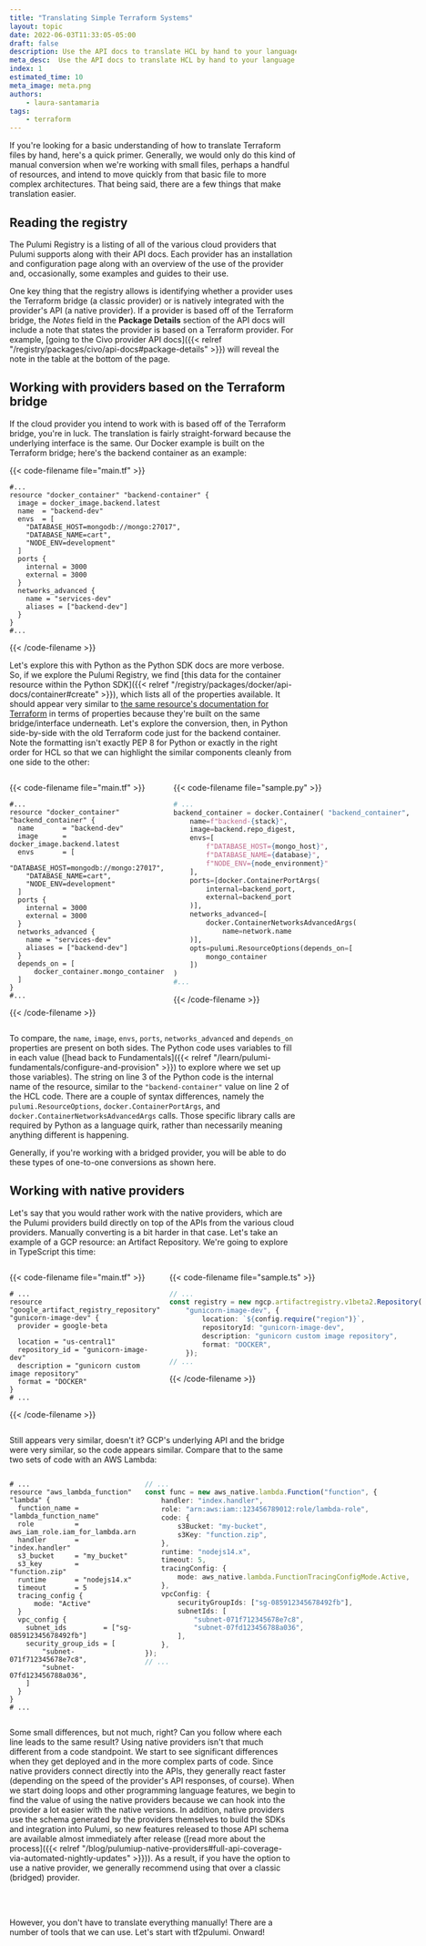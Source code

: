 ```yaml
---
title: "Translating Simple Terraform Systems"
layout: topic
date: 2022-06-03T11:33:05-05:00
draft: false
description: Use the API docs to translate HCL by hand to your language of choice for Pulumi.
meta_desc:  Use the API docs to translate HCL by hand to your language of choice for Pulumi.
index: 1
estimated_time: 10
meta_image: meta.png
authors:
    - laura-santamaria
tags:
    - terraform
---
```


If you're looking for a basic understanding of how to translate Terraform files by hand, here's a quick primer. Generally, we would only do this kind of manual conversion when we're working with small files, perhaps a handful of resources, and intend to move quickly from that basic file to more complex architectures. That being said, there are a few things that make translation easier.

## Reading the registry

The Pulumi Registry is a listing of all of the various cloud providers that Pulumi supports along with their API docs. Each provider has an installation and configuration page along with an overview of the use of the provider and, occasionally, some examples and guides to their use.

One key thing that the registry allows is identifying whether a provider uses the Terraform bridge (a classic provider) or is natively integrated with the provider's API (a native provider). If a provider is based off of the Terraform bridge, the *Notes* field in the **Package Details** section of the API docs will include a note that states the provider is based on a Terraform provider. For example, [going to the Civo provider API docs]({{< relref "/registry/packages/civo/api-docs#package-details" >}}) will reveal the note in the table at the bottom of the page.

## Working with providers based on the Terraform bridge

If the cloud provider you intend to work with is based off of the Terraform bridge, you're in luck. The translation is fairly straight-forward because the underlying interface is the same. Our Docker example is built on the Terraform bridge; here's the backend container as an example:

{{< code-filename file="main.tf" >}}

```hcl
#...
resource "docker_container" "backend-container" {
  image = docker_image.backend.latest
  name  = "backend-dev"
  envs  = [
    "DATABASE_HOST=mongodb://mongo:27017",
    "DATABASE_NAME=cart",
    "NODE_ENV=development"
  ]
  ports {
    internal = 3000
    external = 3000
  }
  networks_advanced {
    name = "services-dev"
    aliases = ["backend-dev"]
  }
}
#...
```

{{< /code-filename >}}

Let's explore this with Python as the Python SDK docs are more verbose. So, if we explore the Pulumi Registry, we find [this data for the container resource within the Python SDK]({{< relref "/registry/packages/docker/api-docs/container#create" >}}), which lists all of the properties available. It should appear very similar to [the same resource's documentation for Terraform](https://registry.terraform.io/providers/kreuzwerker/docker/latest/docs/resources/container#schema) in terms of properties because they're built on the same bridge/interface underneath. Let's explore the conversion, then, in Python side-by-side with the old Terraform code just for the backend container. Note the formatting isn't exactly PEP 8 for Python or exactly in the right order for HCL so that we can highlight the similar components cleanly from one side to the other:

<div style="display:flex; gap:1rem;">
<div class="container-left">

{{< code-filename file="main.tf" >}}

```hcl {.line-numbers}
#...
resource "docker_container" "backend_container" {
  name       = "backend-dev"
  image      = docker_image.backend.latest
  envs       = [
    "DATABASE_HOST=mongodb://mongo:27017",
    "DATABASE_NAME=cart",
    "NODE_ENV=development"
  ]
  ports {
    internal = 3000
    external = 3000
  }
  networks_advanced {
    name = "services-dev"
    aliases = ["backend-dev"]
  }
  depends_on = [
      docker_container.mongo_container
  ]
}
#...
```

{{< /code-filename >}}

</div>
<div class="container-right">

{{< code-filename file="sample.py" >}}

```python {.line-numbers}
# ...
backend_container = docker.Container( "backend_container",
    name=f"backend-{stack}",
    image=backend.repo_digest,
    envs=[
        f"DATABASE_HOST={mongo_host}",
        f"DATABASE_NAME={database}",
        f"NODE_ENV={node_environment}"
    ],
    ports=[docker.ContainerPortArgs(
        internal=backend_port,
        external=backend_port
    )],
    networks_advanced=[
        docker.ContainerNetworksAdvancedArgs(
            name=network.name
    )],
    opts=pulumi.ResourceOptions(depends_on=[
        mongo_container
    ])
)
#...
```

{{< /code-filename >}}

</div>
</div>

To compare, the `name`, `image`, `envs`, `ports`, `networks_advanced` and `depends_on` properties are present on both sides. The Python code uses variables to fill in each value ([head back to Fundamentals]({{< relref "/learn/pulumi-fundamentals/configure-and-provision" >}}) to explore where we set up those variables). The string on line 3 of the Python code is the internal name of the resource, similar to the `"backend-container"` value on line 2 of the HCL code. There are a couple of syntax differences, namely the `pulumi.ResourceOptions`, `docker.ContainerPortArgs`, and `docker.ContainerNetworksAdvancedArgs` calls. Those specific library calls are required by Python as a language quirk, rather than necessarily meaning anything different is happening.

Generally, if you're working with a bridged provider, you will be able to do these types of one-to-one conversions as shown here.

## Working with native providers

Let's say that you would rather work with the native providers, which are the Pulumi providers build directly on top of the APIs from the various cloud providers. Manually converting is a bit harder in that case. Let's take an example of a GCP resource: an Artifact Repository. We're going to explore in TypeScript this time:

<div style="display:flex; gap:1rem;">
<div class="container-left">

{{< code-filename file="main.tf" >}}

```hcl {.line-numbers}
# ...
resource "google_artifact_registry_repository" "gunicorn-image-dev" {
  provider = google-beta

  location = "us-central1"
  repository_id = "gunicorn-image-dev"
  description = "gunicorn custom image repository"
  format = "DOCKER"
}
# ...
```

{{< /code-filename >}}

</div>
<div class="container-right">

{{< code-filename file="sample.ts" >}}

```typescript {.line-numbers}
// ...
const registry = new ngcp.artifactregistry.v1beta2.Repository(
    "gunicorn-image-dev", {
        location: `${config.require("region")}`,
        repositoryId: "gunicorn-image-dev",
        description: "gunicorn custom image repository",
        format: "DOCKER",
    });
// ...
```

{{< /code-filename >}}

</div>
</div>

Still appears very similar, doesn't it? GCP's underlying API and the bridge were very similar, so the code appears similar. Compare that to the same two sets of code with an AWS Lambda:

<div style="display:flex; gap:1rem;">
<div class="container-left">

```hcl {.line-numbers}
# ...
resource "aws_lambda_function" "lambda" {
  function_name = "lambda_function_name"
  role          = aws_iam_role.iam_for_lambda.arn
  handler       = "index.handler"
  s3_bucket     = "my_bucket"
  s3_key        = "function.zip"
  runtime       = "nodejs14.x"
  timeout       = 5
  tracing_config {
      mode: "Active"
  }
  vpc_config {
    subnet_ids         = ["sg-085912345678492fb"]
    security_group_ids = [
        "subnet-071f712345678e7c8",
        "subnet-07fd123456788a036",
    ]
  }
}
# ...
```

</div>
<div class="container-right">

```typescript {.line-numbers}
// ...
const func = new aws_native.lambda.Function("function", {
    handler: "index.handler",
    role: "arn:aws:iam::123456789012:role/lambda-role",
    code: {
        s3Bucket: "my-bucket",
        s3Key: "function.zip",
    },
    runtime: "nodejs14.x",
    timeout: 5,
    tracingConfig: {
        mode: aws_native.lambda.FunctionTracingConfigMode.Active,
    },
    vpcConfig: {
        securityGroupIds: ["sg-085912345678492fb"],
        subnetIds: [
            "subnet-071f712345678e7c8",
            "subnet-07fd123456788a036",
        ],
    },
});
// ...
```

</div>
</div>

Some small differences, but not much, right? Can you follow where each line leads to the same result? Using native providers isn't that much different from a code standpoint. We start to see significant differences when they get deployed and in the more complex parts of code. Since native providers connect directly into the APIs, they generally react faster (depending on the speed of the provider's API responses, of course). When we start doing loops and other programming language features, we begin to find the value of using the native providers because we can hook into the provider a lot easier with the native versions. In addition, native providers use the schema generated by the providers themselves to build the SDKs and integration into Pulumi, so new features released to those API schema are available almost immediately after release ([read more about the process]({{< relref "/blog/pulumiup-native-providers#full-api-coverage-via-automated-nightly-updates" >}})). As a result, if you have the option to use a native provider, we generally recommend using that over a classic (bridged) provider.

<br/>
<br/>

However, you don't have to translate everything manually! There are a number of tools that we can use. Let's start with tf2pulumi. Onward!